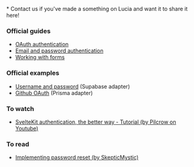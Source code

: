 \* Contact us if you've made a something on Lucia and want it to share it here!

### Official guides

-   [OAuth authentication](/guides/oauth)
-   [Email and password authentication](/guides/email-and-password)
-   [Working with forms](/guides/working-with-forms)

### Official examples

-   [Username and password](/) (Supabase adapter)
-   [Github OAuth](/) (Prisma adapter)

### To watch

-   [SvelteKit authentication, the better way - Tutorial (by Pilcrow on Youtube)](https://youtu.be/Y98KipzwVdM)

### To read

-   [Implementing password reset (by SkepticMystic)](https://hackmd.io/@NUrzCnE5Q7SGfgxKFQLtDQ/rk5JibLC5)
